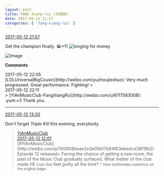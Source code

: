 ```yaml
---
layout: post
title: FANG Xiang-rui (方翔锐)
date: 2017-05-12 21:57
categories: [ 'fang-xiang-rui' ]
---
```


<div class="weibo-info">
  <a href="http://weibo.com/6117583008/F2OlalOjM">2017-05-12 21:57</a>
</div>

Get the champion finally. :sob:×11 ![longing for money](http://img.t.sinajs.cn/t4/appstyle/expression/ext/normal/90/money_org.gif)

<!-- more -->

![Image](https://wx4.sinaimg.cn/mw690/006G0KNGgy1ffixa9xxp4j30zk0qon20.jpg)

**Comments**

<div class="weibo-info">2017-05-12 22:05</div>
[LOLUniversalBigCousin](http://weibo.com/yuzhoujieshuo): Very much progressed. Great performance. Fighting!
> <div class="weibo-info">2017-05-12 22:11</div>
> [YiAnMusicClub-FangXiangRui](http://weibo.com/u/6117583008): :yum:×3 Thank you.

---

<div class="weibo-info">
  <a href="http://weibo.com/6117583008/F2KXx5Rib">2017-05-12 13:20</a>
</div>

Don't forget *Triple Kill* this evening, everybody.

> <div class="weibo-post-name">
>   <a href="http://weibo.com/u/6094546964">YiAnMusicClub</a>
> </div>
> <div class="weibo-info">
>   <a href="http://weibo.com/6094546964/F2Kr7sKDg">2017-05-12 12:01</a>
> </div>
> [#YiAnMusicClub](http://weibo.com/p/100808beae2e3e05b17b64f63ebedca39f19b2) Episode 12 released~ Facing the chance of getting a new room, the past of the Music Club gradually surfaced. What matter of the club made HE Luo-luo feel guilty all the time?  
> <small>* View multimedia content(s) on the original page.</small>
